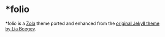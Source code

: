 # *folio

*folio is a [Zola](https://www.getzola.org) theme ported and enhanced from the [original Jekyll theme by Lia Boegev](https://github.com/bogoli/-folio/tree/master).
